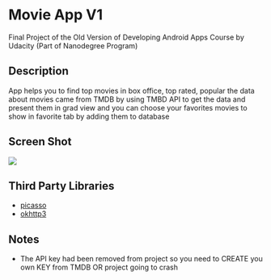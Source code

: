 # Movie App V1

Final Project of the Old Version of Developing Android Apps Course by Udacity (Part of Nanodegree Program)

## Description

App helps you to find top movies in box office, top rated, popular the data about movies came from TMDB by using TMBD API to get the data and present them in grad view and you can choose your favorites movies to show in favorite tab by adding them to database 

## Screen Shot

![](https://github.com/emadabdalrahman/Movie_app_v2/blob/master/ScreenShots/thumbnail_original.png?raw=true)

## Third Party Libraries

* [picasso](http://square.github.io/picasso/)
* [okhttp3](http://square.github.io/okhttp/)

## Notes

* The API key had been removed from project so you need to CREATE you own KEY from TMDB OR project going to crash 
